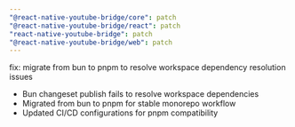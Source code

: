 ```yaml
---
"@react-native-youtube-bridge/core": patch
"@react-native-youtube-bridge/react": patch
"react-native-youtube-bridge": patch
"@react-native-youtube-bridge/web": patch
---
```


fix: migrate from bun to pnpm to resolve workspace dependency resolution issues
- Bun changeset publish fails to resolve workspace dependencies
- Migrated from bun to pnpm for stable monorepo workflow
- Updated CI/CD configurations for pnpm compatibility
